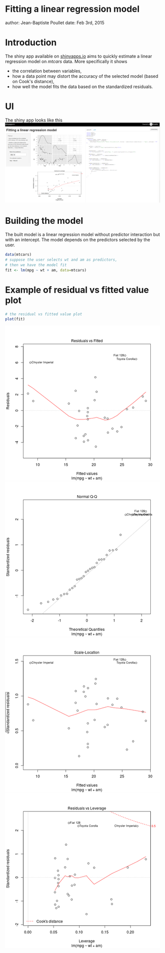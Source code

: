 Fitting a linear regression model
========================================================
author: Jean-Baptiste Poullet
date: Feb 3rd, 2015 


Introduction
========================================================

The shiny app available on [shinyapps.io](https://poullet-coursera-developingdataproducts.shinyapps.io/poullet-coursera-developingDataProducts/) aims to quickly estimate a linear regression model on *mtcars* data. More specifically it shows    

- the correlation between variables,
- how a data point may distort the accuracy of the selected model (based on Cook's distance),
- how well the model fits the data based on the standardized residuals.

UI
========================================================
The shiny app looks like this 
![image](linearRegressionModel.png)


Building the model
========================================================
The built model is a linear regression model without predictor interaction but with an intercept.
The model depends on the predictors selected by the user.

```r
data(mtcars)
# suppose the user selects wt and am as predictors,
# then we have the model fit
fit <- lm(mpg ~ wt + am, data=mtcars)
```

Example of residual vs fitted value plot
========================================================

```r
# the residual vs fitted value plot
plot(fit)
```

![plot of chunk unnamed-chunk-2](fitting-linear-regression-model-figure/unnamed-chunk-2-1.png) ![plot of chunk unnamed-chunk-2](fitting-linear-regression-model-figure/unnamed-chunk-2-2.png) ![plot of chunk unnamed-chunk-2](fitting-linear-regression-model-figure/unnamed-chunk-2-3.png) ![plot of chunk unnamed-chunk-2](fitting-linear-regression-model-figure/unnamed-chunk-2-4.png) 


